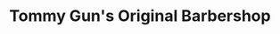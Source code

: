 ---
title: "Tommy Gun's Original Barbershop"
url: /edmonton/tommy-guns-original-barbershop/
shop: hairdresser
---